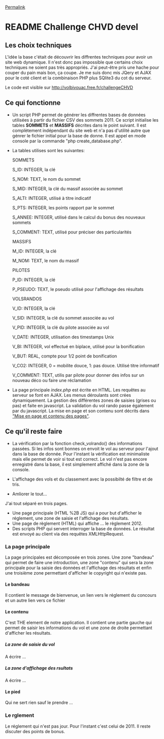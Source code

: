 [Permalink](http://volbivouac.free.fr/challengeCHVD/README.html "Permalink to README Challenge CHVD devel")

# README Challenge CHVD devel

## Les choix techniques

L'idée la base c'était de découvrir les diffrentes techniques pour avoir un site
web dynamique. Il n'est donc pas impossible que certains choix techniques ne
soient pas très appropriés. J'ai peut-être pris une hache pour couper du pain
mais bon, ça coupe. Je me suis donc mis JQery et AJAX pour le coté client et la
combinaison PHP plus SQlite3 du cot du serveur.
  
Le code est visible sur http://volbivouac.free.fr/challengeCHVD

## Ce qui fonctionne 

*   Un script PHP permet de générer les diffrentes bases de données utilisées
à partir du fichier CSV des sommets 2011. Ce script initialise les tables
**SOMMETS** et **MASSIFS** décrites dans le point suivant. Il est complètement
indépendant du site web et n'a pas d'utilité autre que génrer le fichier
initial pour la base de donne. Il est appel en mode console par la commande
"php create_database.php". 

*   La tables utilises sont les suivantes:  

    SOMMETS 
    
    S_ID: INTEGER, la clé
    
    S_NOM: TEXT, le nom du sommet
    
    S_MID: INTEGER, la clé du massif associée au sommet
    
    S_ALTI: INTEGER, utilisé à titre indicatif
    
    S_PTS: INTEGER, les points rapport par le sommet
    
    S_ANNEE: INTEGER, utilisé dans le calcul du bonus des nouveaux sommets
    
    S_COMMENT: TEXT, utilisé pour préciser des particularités
    
    MASSIFS 
    
    M_ID: INTEGER, la clé
    
    M_NOM: TEXT, le nom du massif
    
    PILOTES 
    
    P_ID: INTEGER, la clé
    
    P_PSEUDO: TEXT, le pseudo utilisé pour l'affichage des résultats
    
    VOLSRANDOS 
    
    V_ID: INTEGER, la clé
    
    V_SID: INTEGER, la clé du sommet associée au vol
    
    V_PID: INTEGER, la clé du pilote associée au vol
    
    V_DATE: INTEGER, utilisation des timestamps Unix
    
    V_BI: INTEGER, vol effectué en biplace, utilisé pour la bonification
    
    V_BUT: REAL, compte pour 1/2 point de bonification
    
    V_CO2: INTEGER, 0 = mobilite douce, 1: pas douce. Utilisé titre informatif
    
    V_COMMENT: TEXT, utilis par pilote pour donner des infos sur un nouveau
               déco ou faire une réclamation

*   La page principale *index.php* est écrite en HTML. Les requêtes au serveur
se font en AJAX. Les menus déroulants sont crées dynamiquement. La gestion des
différentes zones de saisies (grises ou pas) et faite en javascript. La
validation du vol rando passe également par du javascript. La mise en page et
son contenu sont décrits dans ["Mise en page et contenu des pages"][2]. 

## Ce qu'il reste faire 

*   La vérification par la fonction check_volrando() des informations passées.
Si les infos sont bonnes on envoit le vol au serveur pour l'ajout dans la base
de donnée. Pour l'instant la vérification est minimaliste mais elle permet de
voir si tout est correct. Le vol n'est pas encore enregistré dans la base, il
est simplement affiché dans la zone de la console.
 
*   L'affichage des vols et du classement avec la possibilté de filtre et de
    tris. 

*   Amliorer le tout... 

J'ai tout séparé en trois pages. 

*   Une page principale (HTML %2B JS) qui a pour but d'afficher le réglement,
    une zone de saisie et l'affichage des résultats. 
*   Une page de règlement (HTML) qui affiche ... le règlement 2012. 
*   Des scripts PHP qui servent interroger la base de données. Le résultat est
    envoyé au client via des requêtes XMLHttpRequest. 

### La page principale 

La page principales est décomposée en trois zones. Une zone "bandeau" qui permet
de faire une introduction, une zone "contenu" qui sera la zone principale pour
la saisie des données et l'affichage des résultats et enfin une troisième zone
permettant d'afficher le copyright qui n'existe pas. 

#### Le bandeau

Il contient le message de bienvenue, un lien vers le réglement du concours et
un autre lien vers ce fichier 

#### Le contenu 

C'est THE element de notre application. Il contient une partie gauche qui permet
de saisir les informations du vol et une zone de droite permettant d'afficher
les résultats. 

##### La zone de saisie du vol 

A écrire ... 

##### La zone d'affichage des rsultats 

A écrire ... 

#### Le pied 

Qui ne sert rien sauf le prendre ... 

### Le rglement 

Le réglement qui n'est pas jour. Pour l'instant c'est celui de 2011. Il reste
discuter des points de bonus.

 [2]: http://volbivouac.free.fr#MiseEnPage
